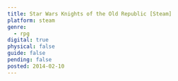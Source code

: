 ```yaml
---
title: Star Wars Knights of the Old Republic [Steam]
platform: steam
genre:
  - rpg
digital: true
physical: false
guide: false
pending: false
posted: 2014-02-10
---
```

